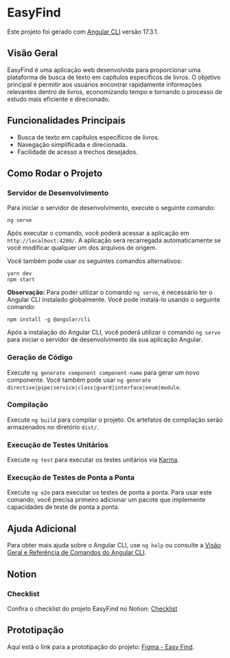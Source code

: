 # EasyFind

Este projeto foi gerado com [Angular CLI](https://github.com/angular/angular-cli) versão 17.3.1.

## Visão Geral

EasyFind é uma aplicação web desenvolvida para proporcionar uma plataforma de busca de texto em capítulos específicos de livros. O objetivo principal é permitir aos usuários encontrar rapidamente informações relevantes dentro de livros, economizando tempo e tornando o processo de estudo mais eficiente e direcionado.

## Funcionalidades Principais

- Busca de texto em capítulos específicos de livros.
- Navegação simplificada e direcionada.
- Facilidade de acesso a trechos desejados.
  
## Como Rodar o Projeto

### Servidor de Desenvolvimento

Para iniciar o servidor de desenvolvimento, execute o seguinte comando:

```
ng serve
```

Após executar o comando, você poderá acessar a aplicação em `http://localhost:4200/`. A aplicação será recarregada automaticamente se você modificar qualquer um dos arquivos de origem.

Você também pode usar os seguintes comandos alternativos:

```
yarn dev
npm start
```

**Observação:** Para poder utilizar o comando `ng serve`, é necessário ter o Angular CLI instalado globalmente. Você pode instalá-lo usando o seguinte comando:

```
npm install -g @angular/cli
```

Após a instalação do Angular CLI, você poderá utilizar o comando `ng serve` para iniciar o servidor de desenvolvimento da sua aplicação Angular.


### Geração de Código

Execute `ng generate component component-name` para gerar um novo componente. Você também pode usar `ng generate directive|pipe|service|class|guard|interface|enum|module`.

### Compilação

Execute `ng build` para compilar o projeto. Os artefatos de compilação serão armazenados no diretório `dist/`.

### Execução de Testes Unitários

Execute `ng test` para executar os testes unitários via [Karma](https://karma-runner.github.io).

### Execução de Testes de Ponta a Ponta

Execute `ng e2e` para executar os testes de ponta a ponta. Para usar este comando, você precisa primeiro adicionar um pacote que implemente capacidades de teste de ponta a ponta.

## Ajuda Adicional

Para obter mais ajuda sobre o Angular CLI, use `ng help` ou consulte a [Visão Geral e Referência de Comandos do Angular CLI](https://angular.io/cli).

## Notion

### Checklist
Confira o checklist do projeto EasyFind no Notion: [Checklist](https://indigo-hisser-408.notion.site/Project-easy-find-9ceba5246d674405a4b1b9d4cb3b1525?pvs=4)

## Prototipação

Aqui está o link para a prototipação do projeto: [Figma - Easy Find](https://www.figma.com/file/EPWA3CYyUHSIVgxi9xkkeh/Easy-Find?type=design&node-id=73%3A713&mode=design&t=uAGuXnuyxZCCCS0C-1).
